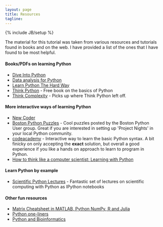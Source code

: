 ```yaml
---
layout: page
title: Resources 
tagline: 
---
```

{% include JB/setup %}

The material for this tutorial was taken from various resources and tutorials found in books and on the web. I have provided a list of the ones that I have found to be most helpful.  

#### Books/PDFs on learning Python

* [Dive Into Python](http://www.diveintopython.net) 
* [Data analysis for Python](http://www.amazon.com/Python-Data-Analysis-Wrangling-IPython/dp/1449319793) 
* [Learn Python The Hard Way](http://learnpythonthehardway.org/book/)
* [Think Python](http://www.greenteapress.com/thinkpython/thinkpython.html) - Free book on the basics of Python
* [Think Complexity](http://greenteapress.com/compmod/) -  Picks up where Think Python left off. 

#### More interactive ways of learning Python

* [New Coder](http://www.newcoder.io)
* [Boston Python Puzzles](http://puzzles.bostonpython.com) - Cool puzzles posted by the Boston Python User group. Great if you are interested in setting up 'Project Nights' in your local Python community. 
* [codeacademy](http://www.codecademy.com/) - Interactive way to learn the basic Python syntax. A bit finicky on only accepting the **exact** solution, but overall a good experience if you like a hands on approach to learn to program in Python. 
* [How to think like a computer scientist: Learning with Python](http://interactivepython.org/courselib/static/thinkcspy/index.html)

#### Learn Python by example

* [Scientific Python Lectures](https://github.com/jrjohansson/scientific-python-lectures) - Fantastic set of lectures on scientific computing with Python as IPython notebooks


#### Other fun resources

* [Matrix Cheatsheet in MATLAB, Python NumPy, R and Julia](http://sebastianraschka.com/Articles/2014_matrix_cheatsheet_table.html)
* [Python one-liners](http://newdatascientist.com/blog/2013/08/04/python-one-liners/)
* [Python and Bioinformatics](http://intro-prog-bioinfo-2013.wikispaces.com)
